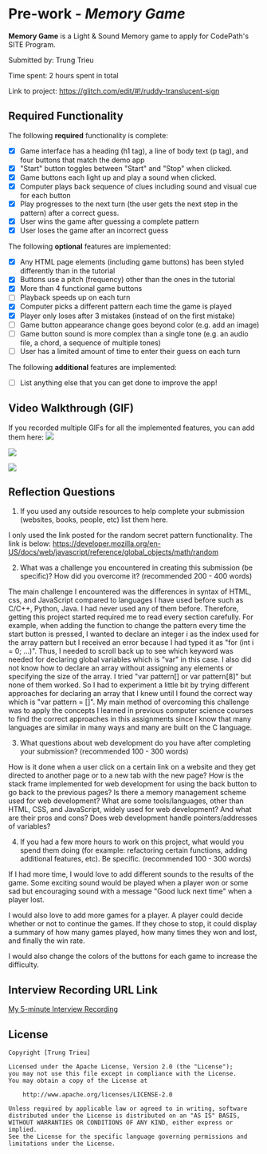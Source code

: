 # Pre-work - *Memory Game*

**Memory Game** is a Light & Sound Memory game to apply for CodePath's SITE Program. 

Submitted by: Trung Trieu

Time spent: 2 hours spent in total

Link to project: https://glitch.com/edit/#!/ruddy-translucent-sign

## Required Functionality

The following **required** functionality is complete:

* [x] Game interface has a heading (h1 tag), a line of body text (p tag), and four buttons that match the demo app
* [x] "Start" button toggles between "Start" and "Stop" when clicked. 
* [x] Game buttons each light up and play a sound when clicked. 
* [x] Computer plays back sequence of clues including sound and visual cue for each button
* [x] Play progresses to the next turn (the user gets the next step in the pattern) after a correct guess. 
* [x] User wins the game after guessing a complete pattern
* [x] User loses the game after an incorrect guess

The following **optional** features are implemented:

* [x] Any HTML page elements (including game buttons) has been styled differently than in the tutorial
* [x] Buttons use a pitch (frequency) other than the ones in the tutorial
* [x] More than 4 functional game buttons
* [ ] Playback speeds up on each turn
* [x] Computer picks a different pattern each time the game is played
* [x] Player only loses after 3 mistakes (instead of on the first mistake)
* [ ] Game button appearance change goes beyond color (e.g. add an image)
* [ ] Game button sound is more complex than a single tone (e.g. an audio file, a chord, a sequence of multiple tones)
* [ ] User has a limited amount of time to enter their guess on each turn

The following **additional** features are implemented:

- [ ] List anything else that you can get done to improve the app!

## Video Walkthrough (GIF)

If you recorded multiple GIFs for all the implemented features, you can add them here:
![](https://user-images.githubusercontent.com/102540980/160741863-b241b3c3-5700-4072-9027-597c836abde3.gif)

![](https://user-images.githubusercontent.com/102540980/160741784-9c0ef9df-85b8-4076-acde-d5056977bd4a.gif)

![](https://user-images.githubusercontent.com/102540980/160741821-cd2afb83-a9ba-4f2c-be17-503c3d4db2e8.gif)


## Reflection Questions
1. If you used any outside resources to help complete your submission (websites, books, people, etc) list them here.
 
I only used the link posted for the random secret pattern functionality. The link is below:
https://developer.mozilla.org/en-US/docs/web/javascript/reference/global_objects/math/random

2. What was a challenge you encountered in creating this submission (be specific)? How did you overcome it? (recommended 200 - 400 words)

The main challenge I encountered was the differences in syntax of HTML, css, and JavaScript compared to languages I have used before such as C/C++, Python, Java. I had never used any of them before. Therefore, getting this project started required me to read every section carefully. For example, when adding the function to change the pattern every time the start button is pressed, I wanted to declare an integer i as the index used for the array pattern but I received an error because I had typed it as "for (int i = 0; ...)". Thus, I needed to scroll back up to see which keyword was needed for declaring global variables which is "var" in this case. I also did not know how to declare an array without assigning any elements or specifying the size of the array. I tried "var pattern[] or var pattern[8]" but none of them worked. So I had to experiment a little bit by trying different approaches for declaring an array that I knew until I found the correct way which is "var pattern = []". My main method of overcoming this challenge was to apply the concepts I learned in previous computer science courses to find the correct approaches in this assignments since I know that many languages are similar in many ways and many are built on the C language.

3. What questions about web development do you have after completing your submission? (recommended 100 - 300 words)

How is it done when a user click on a certain link on a website and they get directed to another page or to a new tab with the new page?
How is the stack frame implemented for web development for using the back button to go back to the previous pages?
Is there a memory management scheme used for web development?
What are some tools/languages, other than HTML, CSS, and JavaScript, widely used for web development? And what are their pros and cons?
Does web development handle pointers/addresses of variables?

4. If you had a few more hours to work on this project, what would you spend them doing (for example: refactoring certain functions, adding additional features, etc). Be specific. (recommended 100 - 300 words) 

If I had more time, I would love to add different sounds to the results of the game. Some exciting sound would be played when a player won or some sad but encouraging sound with a message "Good luck next time" when a player lost. 

I would also love to add more games for a player. A player could decide whether or not to continue the games. If they chose to stop, it could display a summary of how many games played, how many times they won and lost, and finally the win rate. 

I would also change the colors of the buttons for each game to increase the difficulty.

## Interview Recording URL Link

[My 5-minute Interview Recording](https://youtu.be/hcfSYm0eut0)


## License

    Copyright [Trung Trieu]

    Licensed under the Apache License, Version 2.0 (the "License");
    you may not use this file except in compliance with the License.
    You may obtain a copy of the License at

        http://www.apache.org/licenses/LICENSE-2.0

    Unless required by applicable law or agreed to in writing, software
    distributed under the License is distributed on an "AS IS" BASIS,
    WITHOUT WARRANTIES OR CONDITIONS OF ANY KIND, either express or implied.
    See the License for the specific language governing permissions and
    limitations under the License.
